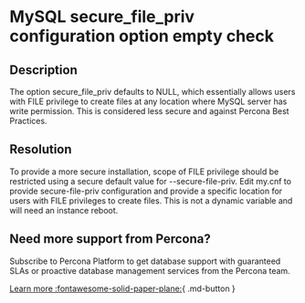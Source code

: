 # MySQL secure_file_priv configuration option empty check
## Description
The option secure_file_priv defaults to NULL, which essentially allows users with FILE privilege to create files at any location where MySQL server has write permission. This is considered less secure and against Percona Best Practices.


## Resolution
To provide a more secure installation, scope of FILE privilege should be restricted using a secure default value for --secure-file-priv. 
Edit my.cnf to provide secure-file-priv configuration and provide a specific location for users with FILE privileges to create files. This is not a dynamic variable and will need an instance reboot.

## Need more support from Percona?
Subscribe to Percona Platform to get database support with guaranteed SLAs or proactive database management services from the Percona team.

[Learn more :fontawesome-solid-paper-plane:](https://per.co.na/subscribe){ .md-button }
